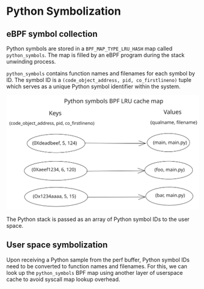 # Python Symbolization

## eBPF symbol collection

Python symbols are stored in a `BPF_MAP_TYPE_LRU_HASH` map called `python_symbols`. The map is filled by an eBPF program during the stack unwinding process.

`python_symbols` contains function names and filenames for each symbol by ID. The symbol ID is a `(code_object_address, pid, co_firstlineno)` tuple which serves as a unique Python symbol identifier within the system.

![Python Symbols Map](../../../../_assets/py-symbols-cache.svg)

The Python stack is passed as an array of Python symbol IDs to the user space.

## User space symbolization

Upon receiving a Python sample from the perf buffer, Python symbol IDs need to be converted to function names and filenames. For this, we can look up the `python_symbols` BPF map using another layer of userspace cache to avoid syscall map lookup overhead.
